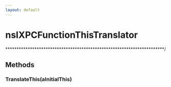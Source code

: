 ```yaml
---
layout: default
---
```


# nsIXPCFunctionThisTranslator #
***********************************************************************/  

## Methods ##

### TranslateThis(aInitialThis) ###
